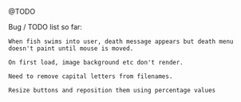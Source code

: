 @TODO

Bug / TODO list so far:

    When fish swims into user, death message appears but death menu doesn't paint until mouse is moved.

    On first load, image background etc don't render.

    Need to remove capital letters from filenames.

    Resize buttons and reposition them using percentage values